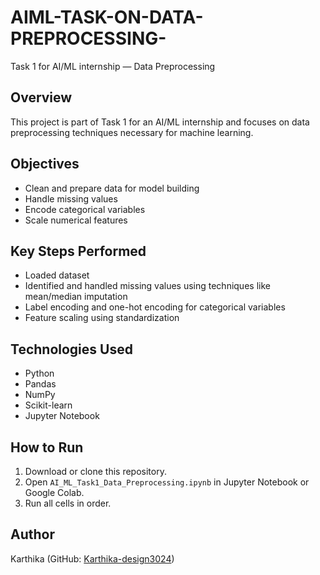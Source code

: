 # AIML-TASK-ON-DATA-PREPROCESSING-
Task 1 for AI/ML internship — Data Preprocessing

## Overview
This project is part of Task 1 for an AI/ML internship and focuses on data preprocessing techniques necessary for machine learning.

## Objectives
- Clean and prepare data for model building
- Handle missing values
- Encode categorical variables
- Scale numerical features

## Key Steps Performed
- Loaded dataset
- Identified and handled missing values using techniques like mean/median imputation
- Label encoding and one-hot encoding for categorical variables
- Feature scaling using standardization

## Technologies Used
- Python
- Pandas
- NumPy
- Scikit-learn
- Jupyter Notebook

## How to Run
1. Download or clone this repository.
2. Open `AI_ML_Task1_Data_Preprocessing.ipynb` in Jupyter Notebook or Google Colab.
3. Run all cells in order.

## Author
Karthika (GitHub: [Karthika-design3024](https://github.com/Karthika-design3024))
